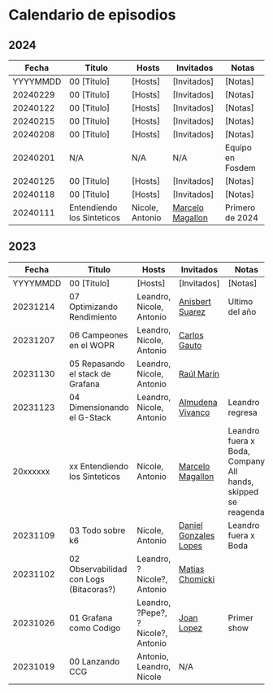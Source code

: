 # Calendario de episodios

## 2024

| Fecha | Titulo | Hosts | Invitados| Notas |
| --- | --- | --- | --- | ---|
| YYYYMMDD | 00 [Titulo] | [Hosts] | [Invitados] | [Notas] |
| 20240229 | 00 [Titulo] | [Hosts] | [Invitados] | [Notas] |
| 20240122 | 00 [Titulo] | [Hosts] | [Invitados] | [Notas] |
| 20240215 | 00 [Titulo] | [Hosts] | [Invitados] | [Notas] |
| 20240208 | 00 [Titulo] | [Hosts] | [Invitados] | [Notas] |
| 20240201 | N/A  | N/A | N/A | Equipo en Fosdem |
| 20240125 | 00 [Titulo] | [Hosts] | [Invitados] | [Notas] |
| 20240118 | 00 [Titulo] | [Hosts] | [Invitados] | [Notas] |
| 20240111 | Entendiendo los Sinteticos | Nicole, Antonio | [Marcelo Magallon](https://www.linkedin.com/in/marcelomagallon/) | Primero de 2024 |


## 2023

| Fecha | Titulo | Hosts | Invitados| Notas |
| --- | --- | --- | --- | ---|
| YYYYMMDD | 00 [Titulo] | [Hosts] | [Invitados] | [Notas] |
| 20231214 | 07 Optimizando Rendimiento | Leandro, Nicole, Antonio | [Anisbert Suarez](https://www.linkedin.com/in/anisbert/) | Ultimo del año |
| 20231207 | 06 Campeones en el WOPR | Leandro, Nicole, Antonio | [Carlos Gauto](https://www.linkedin.com/in/gautocarlos/) | |
| 20231130 | 05 Repasando el stack de Grafana | Leandro, Nicole, Antonio | [Raúl Marín](https://www.linkedin.com/in/raulmarinperez/) | |
| 20231123 | 04 Dimensionando el G-Stack | Leandro, Nicole, Antonio | [Almudena Vivanco](https://www.linkedin.com/in/almudenavivanco/) | Leandro regresa |
| 20xxxxxx | xx Entendiendo los Sinteticos | Nicole, Antonio | [Marcelo Magallon](https://www.linkedin.com/in/marcelomagallon/) | Leandro fuera x Boda, Company All hands, skipped se reagenda |
| 20231109 | 03 Todo sobre k6 | Nicole, Antonio | [Daniel Gonzales Lopes](https://www.linkedin.com/in/danielgonzalezlopes/) | Leandro fuera x Boda |
| 20231102 | 02 Observabilidad con Logs (Bitacoras?) | Leandro, ?Nicole?, Antonio | [Matias Chomicki](https://www.linkedin.com/in/matias-chomicki-a9546b14/) | |
| 20231026 | 01 Grafana como Codigo | Leandro, ?Pepe?, ?Nicole?, Antonio | [Joan Lopez](https://www.linkedin.com/in/joanlopez1/) | Primer show |
| 20231019 | 00 Lanzando CCG | Antonio, Leandro, Nicole | N/A | |

